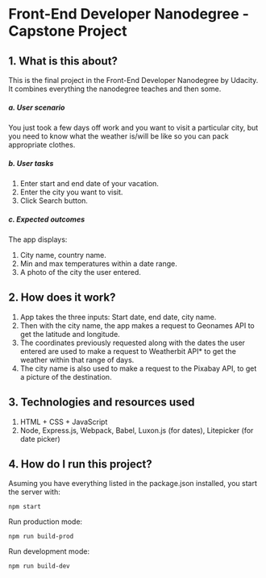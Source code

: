 # Front-End Developer Nanodegree - Capstone Project

## 1. What is this about?
This is the final project in the Front-End Developer Nanodegree by Udacity. It combines everything the nanodegree teaches and then some.

##### a. User scenario
You just took a few days off work and you want to visit a particular city, but you need to know what the weather is/will be like so you can pack appropriate clothes.

##### b. User tasks
1. Enter start and end date of your vacation.
2. Enter the city you want to visit.
3. Click Search button.

##### c. Expected outcomes
The app displays:
1. City name, country name.
2. Min and max temperatures within a date range.
3. A photo of the city the user entered.

## 2. How does it work?
1. App takes the three inputs: Start date, end date, city name.
2. Then with the city name, the app makes a request to Geonames API to get the latitude and longitude.
3. The coordinates previously requested along with the dates the user entered are used to make a request to Weatherbit API* to get the weather within that range of days.
4. The city name is also used to make a request to the Pixabay API, to get a picture of the destination.

## 3. Technologies and resources used
1. HTML + CSS + JavaScript
2. Node, Express.js, Webpack, Babel, Luxon.js (for dates), Litepicker (for date picker)

## 4. How do I run this project?
Asuming you have everything listed in the package.json installed, you start the server with:

```npm start```

Run production mode:

```npm run build-prod```

Run development mode:

```npm run build-dev```

